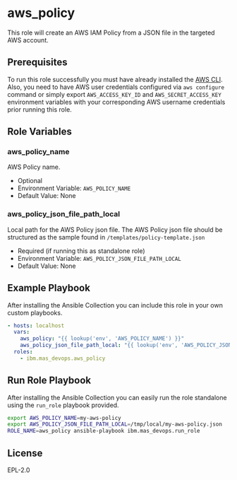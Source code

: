 # aws_policy
This role will create an AWS IAM Policy from a JSON file in the targeted AWS account.

## Prerequisites
To run this role successfully you must have already installed the [AWS CLI](https://docs.aws.amazon.com/cli/latest/userguide/getting-started-install.html).
Also, you need to have AWS user credentials configured via `aws configure` command or simply export `AWS_ACCESS_KEY_ID` and `AWS_SECRET_ACCESS_KEY` environment variables with your corresponding AWS username credentials prior running this role.

## Role Variables

### aws_policy_name
AWS Policy name.

- Optional
- Environment Variable: `AWS_POLICY_NAME`
- Default Value: None

### aws_policy_json_file_path_local
Local path for the AWS Policy json file. 
The AWS Policy json file should be structured as the sample found in `/templates/policy-template.json`

- Required (if running this as standalone role)
- Environment Variable: `AWS_POLICY_JSON_FILE_PATH_LOCAL`
- Default Value: None

## Example Playbook
After installing the Ansible Collection you can include this role in your own custom playbooks.

```yaml
- hosts: localhost
  vars:
    aws_policy: "{{ lookup('env', 'AWS_POLICY_NAME') }}"
    aws_policy_json_file_path_local: "{{ lookup('env', 'AWS_POLICY_JSON_FILE_PATH_LOCAL') }}"
  roles:
    - ibm.mas_devops.aws_policy
```

## Run Role Playbook
After installing the Ansible Collection you can easily run the role standalone using the `run_role` playbook provided.

```bash
export AWS_POLICY_NAME=my-aws-policy
export AWS_POLICY_JSON_FILE_PATH_LOCAL=/tmp/local/my-aws-policy.json
ROLE_NAME=aws_policy ansible-playbook ibm.mas_devops.run_role
```

## License
EPL-2.0
